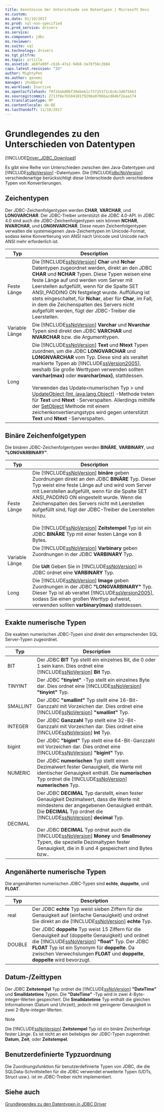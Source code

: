 ```yaml
---
title: Kenntnisse der Unterschiede von Datentypen | Microsoft Docs
ms.custom: 
ms.date: 01/19/2017
ms.prod: sql-non-specified
ms.prod_service: drivers
ms.service: 
ms.component: jdbc
ms.reviewer: 
ms.suite: sql
ms.technology: drivers
ms.tgt_pltfrm: 
ms.topic: article
ms.assetid: ab8fa00f-cb16-47e2-94b8-3a76f56c2b84
caps.latest.revision: "33"
author: MightyPen
ms.author: genemi
manager: jhubbard
ms.workload: Inactive
ms.openlocfilehash: f9f24abd0bf39ebe61cf3715371c6c6c3d6f5663
ms.sourcegitcommit: 2713f8e7b504101f9298a0706bacd84bf2eaa174
ms.translationtype: MT
ms.contentlocale: de-DE
ms.lasthandoff: 11/18/2017
---
```

# <a name="understanding-data-type-differences"></a>Grundlegendes zu den Unterschieden von Datentypen
[!INCLUDE[Driver_JDBC_Download](../../includes/driver_jdbc_download.md)]

  Es gibt eine Reihe von Unterschieden zwischen den Java-Datentypen und [!INCLUDE[ssNoVersion](../../includes/ssnoversion_md.md)] -Datentypen. Die [!INCLUDE[jdbcNoVersion](../../includes/jdbcnoversion_md.md)] verschiedenartige berücksichtigt diese Unterschiede durch verschiedene Typen von Konvertierungen.  
  
## <a name="character-types"></a>Zeichentypen  
 Der JDBC-Zeichenfolgentypen werden **CHAR**, **VARCHAR**, und **LONGVARCHAR**. Der JDBC-Treiber unterstützt die JDBC 4.0-API. In JDBC 4.0 sind auch die JDBC-Zeichenfolgentypen sein können **NCHAR**, **NVARCHAR**, und **LONGNVARCHAR**. Diese neuen Zeichenfolgentypen verwalten die systemeigenen Java-Zeichentypen im Unicode-Format, sodass keine Konvertierung von ANSI nach Unicode und Unicode nach ANSI mehr erforderlich ist.  
  
|Typ|Description|  
|----------|-----------------|  
|Feste Länge|Die [!INCLUDE[ssNoVersion](../../includes/ssnoversion_md.md)] **Char** und **Nchar** Datentypen zugeordnet werden, direkt an den JDBC **CHAR** und **NCHAR** Typen. Diese Typen weisen eine feste Länge auf und werden vom Server mit Leerstellen aufgefüllt, wenn für die Spalte SET ANSI_PADDING ON festgelegt wurde. Auffüllung ist stets eingeschaltet, für **Nchar**, aber für **Char**, im Fall, in dem die Zeichenspalten des Servers nicht aufgefüllt werden, fügt der JDBC-Treiber die Leerstellen.|  
|Variable Länge|Die [!INCLUDE[ssNoVersion](../../includes/ssnoversion_md.md)] **Varchar** und **Nvarchar** Typen sind direkt den JDBC **VARCHAR** und **NVARCHAR** bzw. die Argumenttypen.|  
|Long|Die [!INCLUDE[ssNoVersion](../../includes/ssnoversion_md.md)] **Text** und **Ntext** Typen zuordnen, um die JDBC **LONGVARCHAR** und **LONGNVARCHAR** vom Typ. Diese sind als veraltet markierte Typen ab [!INCLUDE[ssVersion2005](../../includes/ssversion2005_md.md)], weshalb Sie große Werttypen verwenden sollten **varchar(max)** oder **nvarchar(max)**, stattdessen.<br /><br /> Verwenden das Update\<numerischen Typ > und [UpdateObject (Int, java.lang.Object)](../../connect/jdbc/reference/updateobject-method-int-java-lang-object.md) -Methode treten für **Text** und **Ntext** -Serverspalten. Allerdings mithilfe der [SetObject](../../connect/jdbc/reference/setobject-method-sqlserverpreparedstatement.md) Methode mit einem zeichenkonvertierungstyps wird gegen unterstützt **Text** und **Ntext** -Serverspalten.|  
  
## <a name="binary-string-types"></a>Binäre Zeichenfolgetypen  
 Die binären JDBC-Zeichenfolgentypen werden **BINÄRE**, **VARBINARY**, und **"LONGVARBINARY"**.  
  
|Typ|Description|  
|----------|-----------------|  
|Feste Länge|Die [!INCLUDE[ssNoVersion](../../includes/ssnoversion_md.md)] **binäre** geben Zuordnungen direkt an den JDBC **BINÄRE** Typ. Dieser Typ weist eine feste Länge auf und wird vom Server mit Leerstellen aufgefüllt, wenn für die Spalte SET ANSI_PADDING ON eingestellt wurde. Wenn die Zeichenspalten des Servers nicht mit Leerstellen aufgefüllt sind, fügt der JDBC-Treiber die Leerstellen hinzu.<br /><br /> Die [!INCLUDE[ssNoVersion](../../includes/ssnoversion_md.md)] **Zeitstempel** Typ ist ein JDBC **BINÄRE** Typ mit einer festen Länge von 8 Bytes.|  
|Variable Länge|Die [!INCLUDE[ssNoVersion](../../includes/ssnoversion_md.md)] **Varbinary** geben Zuordnungen in der JDBC **VARBINARY** Typ.<br /><br /> Die **Udt** Geben Sie in [!INCLUDE[ssNoVersion](../../includes/ssnoversion_md.md)] in JDBC ordnet eine **VARBINARY** Typ.|  
|Long|Die [!INCLUDE[ssNoVersion](../../includes/ssnoversion_md.md)] **Image** geben Zuordnungen in der JDBC **"LONGVARBINARY"** Typ. Dieser Typ ist ab veraltet [!INCLUDE[ssVersion2005](../../includes/ssversion2005_md.md)], sodass Sie einen großen Werttyp aufweist, verwenden sollten **varbinary(max)** stattdessen.|  
  
## <a name="exact-numeric-types"></a>Exakte numerische Typen  
 Die exakten numerischen JDBC-Typen sind direkt den entsprechenden SQL Server-Typen zugeordnet.  
  
|Typ|Description|  
|----------|-----------------|  
|BIT|Der JDBC **BIT** Typ stellt ein einzelnes Bit, die 0 oder 1 sein kann. Dies ordnet eine [!INCLUDE[ssNoVersion](../../includes/ssnoversion_md.md)] **Bit** Typ.|  
|TINYINT|Der JDBC **"tinyint"** -Typ stellt ein einzelnes Byte dar. Dies ordnet eine [!INCLUDE[ssNoVersion](../../includes/ssnoversion_md.md)] **"tinyint"** Typ.|  
|SMALLINT|Der JDBC **"smallint"** Typ stellt eine 16-Bit-Ganzzahl mit Vorzeichen dar. Dies ordnet eine [!INCLUDE[ssNoVersion](../../includes/ssnoversion_md.md)] **"smallint"** Typ.|  
|INTEGER|Der JDBC **Ganzzahl** Typ stellt eine 32-Bit-Ganzzahl mit Vorzeichen dar. Dies ordnet eine [!INCLUDE[ssNoVersion](../../includes/ssnoversion_md.md)] **Int** Typ.|  
|bigint|Der JDBC **"bigint"** Typ stellt eine 64-Bit-Ganzzahl mit Vorzeichen dar. Dies ordnet eine [!INCLUDE[ssNoVersion](../../includes/ssnoversion_md.md)] **"bigint"** Typ.|  
|NUMERIC|Der JDBC **numerischen** Typ stellt einen Dezimalwert fester Genauigkeit, die Werte mit identischer Genauigkeit enthält. Die **numerischen** Typ ordnet die [!INCLUDE[ssNoVersion](../../includes/ssnoversion_md.md)] **numerischen** Typ.|  
|DECIMAL|Der JDBC **DECIMAL** Typ darstellt, einen fester Genauigkeit Dezimalwert, dass die Werte mit mindestens der angegebenen Genauigkeit enthält. Die **DECIMAL** Typ ordnet die [!INCLUDE[ssNoVersion](../../includes/ssnoversion_md.md)] **decimal** Typ.<br /><br /> Der JDBC **DECIMAL** Typ ordnet auch die [!INCLUDE[ssNoVersion](../../includes/ssnoversion_md.md)] **Money** und **Smallmoney** Typen, die spezielle Dezimaltypen fester Genauigkeit, die in 8 und 4 gespeichert sind Bytes bzw..|  
  
## <a name="approximate-numeric-types"></a>Angenäherte numerische Typen  
 Die angenäherten numerischen JDBC-Typen sind **echte**, **doppelte**, und **FLOAT**.  
  
|Typ|Description|  
|----------|-----------------|  
|real|Der JDBC **echte** Typ weist sieben Ziffern für die Genauigkeit auf (einfache Genauigkeit) und ordnet Sie direkt an die [!INCLUDE[ssNoVersion](../../includes/ssnoversion_md.md)] **echte** Typ.|  
|DOUBLE|Der JDBC **doppelte** Typ weist 15 Ziffern für die Genauigkeit auf (doppelte Genauigkeit) und ordnet die [!INCLUDE[ssNoVersion](../../includes/ssnoversion_md.md)] **"float"** Typ. Der JDBC **FLOAT** Typ ist ein Synonym für **doppelte**. Da zwischen Verwechslungen **FLOAT** und **doppelte**, **doppelte** wird bevorzugt.|  
  
## <a name="datetime-types"></a>Datum-/Zeittypen  
 Der JDBC **Zeitstempel** Typ ordnet die [!INCLUDE[ssNoVersion](../../includes/ssnoversion_md.md)] **"DateTime"** und **Smalldatetime** Typen. Die **"DateTime"** -Typ wird in zwei 4-Byte-integer-Werten gespeichert. Die **Smalldatetime** Typ enthält die gleichen Informationen (Datum und Uhrzeit), jedoch mit geringerer Genauigkeit in zwei 2-Byte-integer-Werten.  
  
> [!NOTE]  
>  Die [!INCLUDE[ssNoVersion](../../includes/ssnoversion_md.md)] **Zeitstempel** Typ ist ein binäre Zeichenfolge fester Länge. Es ist nicht an ein beliebiges der JDBC-Typen zugeordnet: **Datum**, **Zeit**, oder **Zeitstempel**.  
  
## <a name="custom-type-mapping"></a>Benutzerdefinierte Typzuordnung  
 Die Zuordnungsfunktion für benutzerdefinierte Typen von JDBC, die die SQLData-Schnittstellen für die JDBC verwendet erweiterte Typen (UDTs, Struct usw.). ist im JDBC-Treiber nicht implementiert.  
  
## <a name="see-also"></a>Siehe auch  
 [Grundlegendes zu den Datentypen in JDBC Driver](../../connect/jdbc/understanding-the-jdbc-driver-data-types.md)  
  
  
